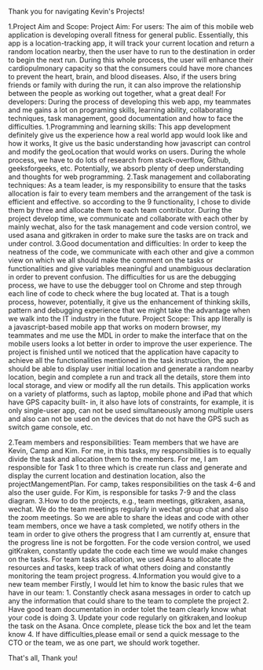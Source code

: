 Thank you for navigating Kevin's Projects!

1.Project Aim and Scope:
Project Aim:
For users:
The aim of this mobile web application is developing overall fitness for general public. Essentially, this app is a location-tracking app, it will track your current location and return a random location nearby, then the user have to run to the destination in order to begin the next run. During this whole process, the user will enhance their cardiopulmonary capacity so that the consumers could have more chances to prevent the heart, brain, and blood diseases. Also, if the users bring friends or family with during the run, it can also improve the relationship between the people as working out together, what a great deal!
For developers:
During the process of developing this web app, my teammates and me gains a lot on programing skills, learning ability, collaborating techniques, task management, good documentation and how to face the difficulties.
1.Programming and learning skills:
This app development definitely give us the experience how a real world app would look like and how it works, It give us the basic understanding how javascript can control and modify the geoLocation that would works on users. During the whole process, we have to do lots of research from stack-overflow, Github, geeksforgeeks, etc. Potentially, we absorb plenty of deep understanding and thoughts for web programming.
2.Task management and collaborating techniques:
As a team leader, is my responsibility to ensure that the tasks allocation is fair to every team members and the arrangement of the task is efficient and effective. so according to the 9 functionality, I chose to divide them by three and allocate them to each team contributor. During the project develop time, we communicate and collaborate with each other by mainly wechat, also for the task management and code version control, we used asana and gitkraken in order to make sure the tasks are on track and under control.
3.Good documentation and difficulties:
In order to keep the neatness of the code, we communicate with each other and give a common view on which we all should make the comment on the tasks or functionalities and give variables meaningful and unambiguous declaration in order to prevent confusion. The difficulties for us are the debugging process, we have to use the debugger tool on Chrome and step through each line of code to check where the bug located at. That is a tough process, however, potentially, it give us the enhancement of thinking skills, pattern and debugging experience that we might take the advantage when we walk into the IT industry in the future.
Project Scope:
This app literally is a javascript-based mobile app that works on modern browser, my teammates and me use the MDL in order to make the interface that on the mobile users looks a lot better in order to improve the user experience.
The project is finished until we noticed that the application have capacity to achieve all the functionalities mentioned in the task instruction, the app should be able to display user initial location and generate a random nearby location, begin and complete a run and track all the details, store them into local storage, and view or modify all the run details.
This application works on a variety of platforms, such as laptop, mobile phone and iPad that which have GPS capacity built- in, it also have lots of constraints, for example, it is only single-user app, can not be used simultaneously among multiple users and also can not be used on the devices that do not have the GPS such as switch game console, etc. 

2.Team members and responsibilities:
Team members that we have are Kevin, Camp and Kim. For me, in this tasks, my responsibilities is to equally divide the task and allocation them to the members. For me, I am responsible for Task 1 to three which is create run class and generate and display the current location and destination location, also the projectMangementPlan. For camp, takes responsibilities on the task 4-6 and also the user guide. For Kim, is responsible for tasks 7-9 and the class diagram.
3.How to do the projects, e.g., team meetings, gitkraken, asana, wechat.
We do the team meetings regularly in wechat group chat and also the zoom meetings. So we are able to share the ideas and code with other team members, once we have a task completed, we notify others in the team in order to give others the progress that I am currently at, ensure that the progress line is not be forgotten. For the code version control, we used gitKraken, constantly update the code each time we would make changes on the tasks. For team tasks allocation, we used Asana to allocate the resources and tasks, keep track of what others doing and constantly monitoring the team project progress.
4.Information you would give to a new team member
Firstly, I would let him to know the basic rules that we have in our team: 1. Constantly check asana messages in order to catch up any the information that could share to the team to complete the project
2. Have good team documentation in order tolet the team clearly know what your code is doing
3. Update your code regularly on gitkraken,and lookup the task on the Asana. Once complete, please tick the box and let the team know
4. If have difficulties,please email or send a quick message to the CTO or the team, we as one part, we should work together.


That's all, Thank you!
